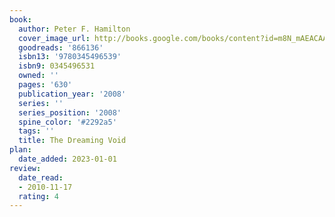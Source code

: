 ```yaml
---
book:
  author: Peter F. Hamilton
  cover_image_url: http://books.google.com/books/content?id=m8N_mAEACAAJ&printsec=frontcover&img=1&zoom=1&source=gbs_api
  goodreads: '866136'
  isbn13: '9780345496539'
  isbn9: 0345496531
  owned: ''
  pages: '630'
  publication_year: '2008'
  series: ''
  series_position: '2008'
  spine_color: '#2292a5'
  tags: ''
  title: The Dreaming Void
plan:
  date_added: 2023-01-01
review:
  date_read:
  - 2010-11-17
  rating: 4
---
```

